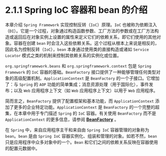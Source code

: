 # 2.1.1 Spring IoC 容器和 bean 的介绍

本章介绍 `Spring Framework` 实现控制反转（`IoC`）原理。`IoC` 也被称为依赖注入（`DI`）。它是一个过程，对象通过构造函数参数、工厂方法的参数或在工厂方法构造或返回后在对象实例上设置的属性来定义它们的依赖关系，即它们使用的其他对象。容器在创建 `bean` 时会注入这些依赖关系。这个过程从根本上来说是相反的，因此名为控制反转（`IoC`），`bean` 本身通过使用类的直接构造或诸如 `Service Locator` 模式之类的机制来控制其依赖关系的实例化或位置。

`org.springframework.beans` 和 `org.springframework.context` 包是 `Spring Framework` 的 `IoC` 容器的基础。`BeanFactory` 接口提供了一种能够管理任何类型对象的高级配置机制。`ApplicationContext` 是 `BeanFactory` 的一个子接口。它增加了：与 `Spring` 的 `AOP` 功能的简单集成；消息资源处理（用于国际化），事件发布；以及 `Web` 应用程序上下文（如 `Web` 应用程序上下文）以用于 `Web` 应用程序。

简而言之，`BeanFactory` 提供了配置框架和基本功能，而 `ApplicationContext` 添加了更多的企业特定功能。`ApplicationContext` 是 `BeanFactory` 的一个完整的超集，在本章中用于专门描述 `Spring` 的 `IoC` 容器。有关使用 `BeanFactory` 而不是 `ApplicationContext` 的更多信息，请参阅 **[BeanFactory]()** 。

在 `Spring` 中，来自应用程序主干和来自由 `Spring IoC` 容器管理的对象称为 `bean`。`bean` 是由 `Spring IoC` 容器实例化、组装和管理的对象。如若不然，`bean` 只是应用程序中众多对象中的一个。`Bean` 和它们之间的依赖关系反映在容器使用的配置元数据中。